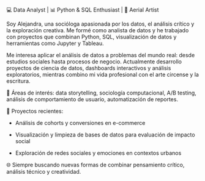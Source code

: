 💻 Data Analyst | 📊 Python & SQL Enthusiast | 🎪 Aerial Artist

Soy Alejandra, una socióloga apasionada por los datos, el análisis crítico y la exploración creativa. Me formé como analista de datos y he trabajado con proyectos que combinan Python, SQL, visualización de datos y herramientas como Jupyter y Tableau.

Me interesa aplicar el análisis de datos a problemas del mundo real: desde estudios sociales hasta procesos de negocio. Actualmente desarrollo proyectos de ciencia de datos, dashboards interactivos y análisis exploratorios, mientras combino mi vida profesional con el arte circense y la escritura.

🧠 Áreas de interés: data storytelling, sociología computacional, A/B testing, análisis de comportamiento de usuario, automatización de reportes.

📌 Proyectos recientes:

- Análisis de cohorts y conversiones en e-commerce

- Visualización y limpieza de bases de datos para evaluación de impacto social

- Exploración de redes sociales y emociones en contextos urbanos

🌐 Siempre buscando nuevas formas de combinar pensamiento crítico, análisis técnico y creatividad.
